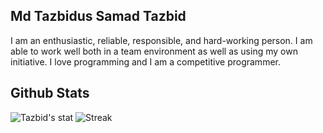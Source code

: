 ## Md Tazbidus Samad Tazbid
I am an enthusiastic, reliable, responsible, and hard-working person. I am able to work well both in a team environment as well as using my own initiative. I love programming and I am a competitive programmer.

## Github Stats
![Tazbid's stat](https://github-readme-stats.vercel.app/api?username=tstazbid&show_icons=true&count_private=true)
![Streak](https://github-readme-streak-stats.herokuapp.com/?user=tstazbid)


<!--
**tstazbid/tstazbid** is a ✨ _special_ ✨ repository because its `README.md` (this file) appears on your GitHub profile.

Here are some ideas to get you started:

- 🔭 I’m currently working on ...
- 🌱 I’m currently learning ...
- 👯 I’m looking to collaborate on ...
- 🤔 I’m looking for help with ...
- 💬 Ask me about ...
- 📫 How to reach me: ...
- 😄 Pronouns: ...
- ⚡ Fun fact: ...
-->

